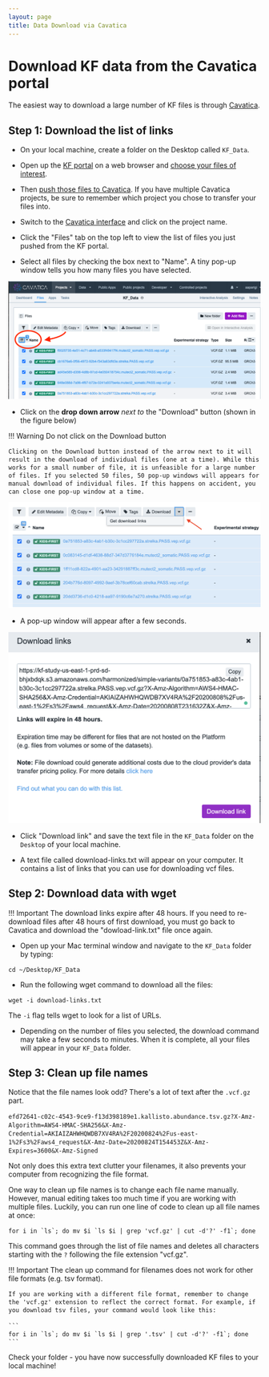 ```yaml
---
layout: page
title: Data Download via Cavatica
---
```


Download KF data from the Cavatica portal
================================================

The easiest way to download a large number of KF files is through [Cavatica](https://cavatica.sbgenomics.com/).

## Step 1: Download the list of links

* On your local machine, create a folder on the Desktop called `KF_Data`.

* Open up the [KF portal](https://portal.kidsfirstdrc.org/dashboard) on a web browser and [choose your files of interest](../KF_7_PushToCavatica.md/#set-filters-and-choose-files).

* Then [push those files to Cavatica](../KF_7_PushToCavatica.md/#push-to-cavatica_1). If you have multiple Cavatica projects, be sure to remember which project you chose to transfer your files into.

* Switch to the [Cavatica interface](https://cavatica.sbgenomics.com/) and click on the project name.

* Click the "Files" tab on the top left to view the list of files you just pushed from the KF portal.

* Select all files by checking the box next to "Name". A tiny pop-up window tells you how many files you have selected.

![](images/selecting_files_cavatica.png)

* Click on the **drop down arrow** *next to* the "Download" button (shown in the figure below)

!!! Warning
    Do not click on the Download button

    Clicking on the Download button instead of the arrow next to it will result in the download of individual files (one at a time). While this works for a small number of file, it is unfeasible for a large number of files. If you selected 50 files, 50 pop-up windows will appears for manual download of individual files. If this happens on accident, you can close one pop-up window at a time.


![](images/Cavatica_Download_Links.png)


* A pop-up window will appear after a few seconds.

![](images/Cavatica_Download_Links_2.png)


* Click "Download link" and save the text file in the `KF_Data` folder on the `Desktop` of your local machine.

* A text file called download-links.txt will appear on your computer. It contains a list of links that you can use for downloading vcf files.

## Step 2: Download data with wget

!!! Important
    The download links expire after 48 hours. If you need to re-download files after 48 hours of first download, you must go back to Cavatica and download the "dowload-link.txt" file once again.

* Open up your Mac terminal window and navigate to the `KF_Data` folder by typing:

```
cd ~/Desktop/KF_Data
```

* Run the following wget command to download all the files:

```
wget -i download-links.txt
```
The `-i` flag tells wget to look for a list of URLs.

* Depending on the number of files you selected, the download command may take a few seconds to minutes. When it is complete, all your files will appear in your `KF_Data` folder.

## Step 3: Clean up file names

Notice that the file names look odd? There's a lot of text after the `.vcf.gz` part.

`efd72641-c02c-4543-9ce9-f13d398189e1.kallisto.abundance.tsv.gz?X-Amz-Algorithm=AWS4-HMAC-SHA256&X-Amz-Credential=AKIAIZAHWHQWDB7XV4RA%2F20200824%2Fus-east-1%2Fs3%2Faws4_request&X-Amz-Date=20200824T154453Z&X-Amz-Expires=3600&X-Amz-Signed`

Not only does this extra text clutter your filenames, it also prevents your computer from recognizing the file format.

One way to clean up file names is to change each file name manually. However, manual editing takes too much time if you are working with multiple files. Luckily, you can run one line of code to clean up all file names at once:

```
for i in `ls`; do mv $i `ls $i | grep 'vcf.gz' | cut -d'?' -f1`; done
```

This command goes through the list of file names and deletes all characters starting with the `?` following the file extension "vcf.gz".

!!! Important
    The clean up command for filenames does not work for other file formats (e.g. tsv format).

    If you are working with a different file format, remember to change the 'vcf.gz' extension to reflect the correct format. For example, if you download tsv files, your command would look like this:

    ```
    for i in `ls`; do mv $i `ls $i | grep '.tsv' | cut -d'?' -f1`; done
    ```

Check your folder - you have now successfully downloaded KF files to your local machine!
